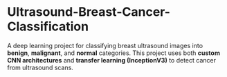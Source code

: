 # Ultrasound-Breast-Cancer-Classification
A deep learning project for classifying breast ultrasound images into **benign**, **malignant**, and **normal** categories.   This project uses both **custom CNN architectures** and **transfer learning (InceptionV3)** to detect cancer from ultrasound scans.
